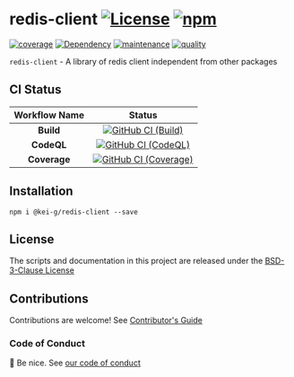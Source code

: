# redis-client [![License][license-image]][license-url] [![npm][npm-image]][npm-url]

[![coverage][nyc-cov-image]][github-url] [![Dependency][depencency-image]][dependency-url] [![maintenance][maintenance-image]][npmsio-url] [![quality][quality-image]][npmsio-url]

`redis-client` - A library of redis client independent from other packages

## CI Status

| Workflow Name | Status |
|:-:|:-:|
| **Build** | [![GitHub CI (Build)][github-build-image]][github-build-url] |
| **CodeQL** | [![GitHub CI (CodeQL)][github-codeql-image]][github-codeql-url] |
| **Coverage** | [![GitHub CI (Coverage)][github-coverage-image]][github-coverage-url] |

## Installation

```shell
npm i @kei-g/redis-client --save
```

## License

The scripts and documentation in this project are released under the [BSD-3-Clause License](https://github.com/kei-g/redis-client/blob/main/LICENSE)

## Contributions

Contributions are welcome! See [Contributor's Guide](https://github.com/kei-g/redis-client/blob/main/CONTRIBUTING.md)

### Code of Conduct

:clap: Be nice. See [our code of conduct](https://github.com/kei-g/redis-client/blob/main/CODE_OF_CONDUCT.md)

[depencency-image]:https://img.shields.io/librariesio/release/npm/@kei-g/redis-client?logo=nodedotjs
[dependency-url]:https://npmjs.com/package/@kei-g/redis-client?activeTab=dependencies
[github-build-image]:https://github.com/kei-g/redis-client/actions/workflows/build.yml/badge.svg
[github-build-url]:https://github.com/kei-g/redis-client/actions/workflows/build.yml
[github-codeql-image]:https://github.com/kei-g/redis-client/actions/workflows/codeql.yml/badge.svg
[github-codeql-url]:https://github.com/kei-g/redis-client/actions/workflows/codeql.yml
[github-coverage-image]:https://github.com/kei-g/redis-client/actions/workflows/coverage.yml/badge.svg
[github-coverage-url]:https://github.com/kei-g/redis-client/actions/workflows/coverage.yml
[github-url]:https://github.com/kei-g/redis-client
[license-image]:https://img.shields.io/github/license/kei-g/redis-client
[license-url]:https://opensource.org/licenses/BSD-3-Clause
[maintenance-image]:https://img.shields.io/npms-io/maintenance-score/@kei-g/redis-client?logo=npm
[npm-image]:https://img.shields.io/npm/v/@kei-g/redis-client?logo=npm
[npm-url]:https://npmjs.com/@kei-g/redis-client
[npmsio-url]:https://npms.io/search?q=%40kei-g%2Fredis-client
[nyc-cov-image]:https://img.shields.io/nycrc/kei-g/redis-client?config=.nycrc.json&label=coverage&logo=mocha
[quality-image]:https://img.shields.io/npms-io/quality-score/@kei-g/redis-client?logo=npm
